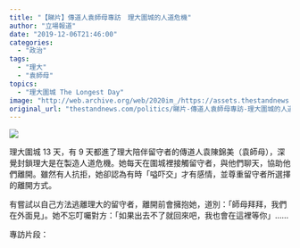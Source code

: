 ```yaml
---
title: "【睇片】傳道人袁師母專訪　理大圍城的人道危機"
author: "立場報道"
date: "2019-12-06T21:46:00"
categories:
  - "政治"
tags:
  - "理大"
  - "袁師母"
topics:
  - "理大圍城 The Longest Day"
image: "http://web.archive.org/web/2020im_/https://assets.thestandnews.com/media/photos/yuen-25_94v6F_ytAKfQ5.png"
original_url: "thestandnews.com/politics/睇片-傳道人袁師母專訪-理大圍城的人道危機"
---
```

![](http://web.archive.org/web/2020im_/https://assets.thestandnews.com/media/photos/yuen-25_94v6F_ytAKfQ5.png)

理大圍城 13 天，有 9 天都進了理大陪伴留守者的傳道人袁陳錦美（袁師母），深覺封鎖理大是在製造人道危機。她每天在圍城裡接觸留守者，與他們聊天，協助他們離開。雖然有人抗拒，她卻認為有時「嗌吓交」才有感情，並尊重留守者所選擇的離開方式。

有嘗試以自己方法逃離理大的留守者，離開前會擁抱她，道別：「師母拜拜，我們在外面見」。她不忘叮囑對方：「如果出去不了就回來吧，我也會在這裡等你」……

專訪片段：